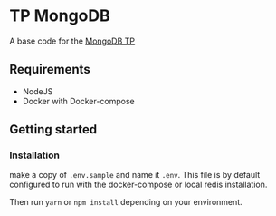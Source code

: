 # TP MongoDB
A base code for the [MongoDB TP](https://course.larget.fr/2021-2022/b2-gobelins/bdd/tp/2-redis/)

## Requirements
- NodeJS
- Docker with Docker-compose


## Getting started

### Installation
make a copy of `.env.sample` and name it `.env`.
This file is by default configured to run with the docker-compose or local redis installation.

Then run `yarn` or `npm install` depending on your environment.